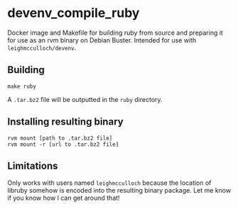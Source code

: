 # devenv_compile_ruby

Docker image and Makefile for building ruby from source and preparing it for
use as an rvm binary on Debian Buster. Intended for use with
`leighmcculloch/devenv`.

## Building

```
make ruby
```

A `.tar.bz2` file will be outputted in the `ruby` directory.

## Installing resulting binary

```
rvm mount [path to .tar.bz2 file]
rvm mount -r [url to .tar.bz2 file]
```

## Limitations

Only works with users named `leighmcculloch` because the location of libruby
somehow is encoded into the resulting binary package. Let me know if you know
how I can get around that!
